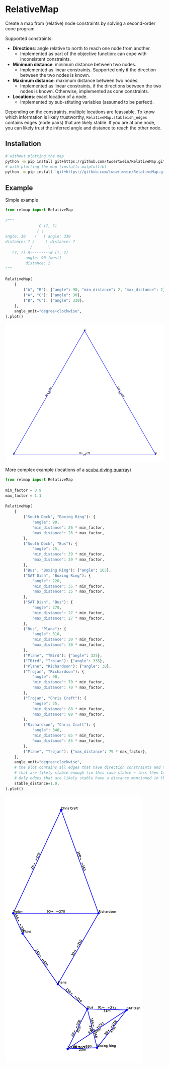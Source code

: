 # RelativeMap

Create a map from (relative) node constraints by solving a second-order cone program.

Supported constraints:

- **Directions**: angle relative to north to reach one node from another.
  - Implemented as part of the objective function: can cope with inconsistent constraints.
- **Minimum distance**: minimum distance between two nodes.
  - Implemented as linear constraints. Supported only if the direction between the two nodes is known.
- **Maximum distance**: maximum distance between two nodes.
  - Implemented as linear constraints, if the directions between the two nodes is known. Otherwise, implemented as cone constraints.
- **Locations**: exact location of a node.
  - Implemented by sub-stituting variables (assumed to be perfect).

Depending on the constraints, multiple locations are feassable. To know which information is likely trustworthy, `RelativeMap.stableish_edges` contains edges (node pairs) that are likely stable. If you are at one node, you can likely trust the inferred angle and distance to reach the other node.

## Installation

```sh
# without plotting the map
python -m pip install git+https://github.com/twoertwein/RelativeMap.git
# with plotting the map (installs matplotlib)
python -m pip install 'git+https://github.com/twoertwein/RelativeMap.git#relmap[plot]'
```
## Example

Simple example
```py
from relmap import RelativeMap

r"""
               C (?, ?)
              / \ 
angle: 30    /   \ angle: 330
distance: ? /     \ distance: ?
           /       \ 
   (?, ?) A---------B (?, ?)
         angle: 90 (west)
         distance: 2
"""

RelativeMap(
    {
        ("A", "B"): {"angle": 90, "min_distance": 2, "max_distance": 2},
        ("A", "C"): {"angle": 30},
        ("B", "C"): {"angle": 330},
    },
    angle_unit="degree+clockwise",
).plot()
```

![simple example map](./media/example.png)

More complex example (locations of a [scuba diving quarray](https://sites.google.com/view/crustys-quarry/home))
```py
from relmap import RelativeMap

min_factor = 0.9
max_factor = 1.1

RelativeMap(
    {
        ("South Dock", "Boxing Ring"): {
            "angle": 90,
            "min_distance": 26 * min_factor,
            "max_distance": 26 * max_factor,
        },
        ("South Dock", "Bus"): {
            "angle": 25,
            "min_distance": 39 * min_factor,
            "max_distance": 39 * max_factor,
        },
        ("Bus", "Boxing Ring"): {"angle": 165},
        ("SAT Dish", "Boxing Ring"): {
            "angle": 220,
            "min_distance": 35 * min_factor,
            "max_distance": 35 * max_factor,
        },
        ("SAT Dish", "Bus"): {
            "angle": 270,
            "min_distance": 27 * min_factor,
            "max_distance": 27 * max_factor,
        },
        ("Bus", "Plane"): {
            "angle": 310,
            "min_distance": 30 * min_factor,
            "max_distance": 30 * max_factor,
        },
        ("Plane", "TBird"): {"angle": 325},
        ("TBird", "Trojan"): {"angle": 335},
        ("Plane", "Richardson"): {"angle": 30},
        ("Trojan", "Richardson"): {
            "angle": 90,
            "min_distance": 70 * min_factor,
            "max_distance": 70 * max_factor,
        },
        ("Trojan", "Chris Craft"): {
            "angle": 25,
            "min_distance": 88 * min_factor,
            "max_distance": 88 * max_factor,
        },
        ("Richardson", "Chris Craft"): {
            "angle": 340,
            "min_distance": 85 * min_factor,
            "max_distance": 85 * max_factor,
        },
        ("Plane", "Trojan"): {"max_distance": 79 * max_factor},
    },
    angle_unit="degree+clockwise",
    # the plot contains all edges that have direction constraints and those
    # that are likely stable enough (in this case stable ~ less then 1m of movement).
    # Only edges that are likely stable have a distance mentioned in the plot
    stable_distance=1.0,
).plot()
```

![more complex example map](./media/crustys.png)
